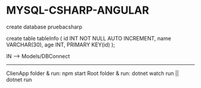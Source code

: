 # MYSQL-CSHARP-ANGULAR

create database pruebacsharp

create table tableInfo
(
id INT NOT NULL AUTO INCREMENT,
name VARCHAR(30),
age INT,
PRIMARY KEY(id)
);

IN --> Models/DBConnect

---
ClienApp folder & run: npm start
Root folder & run: dotnet watch run || dotnet run